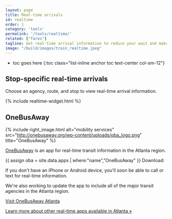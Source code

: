 ```yaml
---
layout: page
title: Real-time arrivals
id: realtime
order: 1
category: 'tools'
permalink: '/tools/realtime/'
related: ["fares"]
tagline: Get real-time arrival information to reduce your wait and make your commute that much sweeter.
image: "/build/images/train_realtime.jpeg"
---
```


* toc goes here
{:toc class="list-inline anchor toc text-center col-sm-12"}

## Stop-specific real-time arrivals

Choose an agency, route, and stop to view real-time arrival information.

{% include realtime-widget.html %} 


## OneBusAway

{% include right_image.html alt="mobility services" src="http://onebusaway.org/wp-content/uploads/oba_logo.png" title="OneBusAway" %}

[OneBusAway](http://atlanta.onebusaway.org) is an app for real-time transit information in the Atlanta region.

{{ assign oba = site.data.apps | where:"name","OneBusAway" }}
Download: <a href="https://play.google.com/store/apps/details?id=com.joulespersecond.seattlebusbot&hl=en"><i alt="Android download link" title="Android download link" class="fa fa-android"></i></a> <a href="https://itunes.apple.com/us/app/onebusaway/id329380089?mt=8"><i alt="iOS download link" title="iOS download link" class="fa fa-apple"></i></a>

If you don't have an iPhone or Android device, you'll soon be able to call or text for real-time information.

We're also working to update the app to include all of the major transit agencies in the Atlanta region. 

[Visit OneBusAway Atlanta<i class="fa fa-external-link left-5"></i>](http://atlanta.onebusaway.org)

[Learn more about other real-time apps available in Atlanta »](/tools/apps)